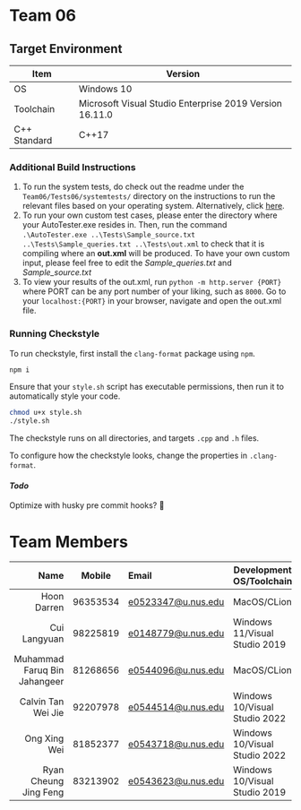 # Team 06

## Target Environment

| Item         | Version                                                 |
| ------------ | ------------------------------------------------------- |
| OS           | Windows 10                                              |
| Toolchain    | Microsoft Visual Studio Enterprise 2019 Version 16.11.0 |
| C++ Standard | C++17                                                   |

### Additional Build Instructions

1. To run the system tests, do check out the readme under the `Team06/Tests06/systemtests/`
   directory on the instructions to run the relevant files based on your operating system.
   Alternatively, click [here](/Team06/Tests06/systemtests/README.md).
2. To run your own custom test cases, please enter the directory where your AutoTester.exe resides in.
   Then, run the command `.\AutoTester.exe ..\Tests\Sample_source.txt ..\Tests\Sample_queries.txt ..\Tests\out.xml`
   to check that it is compiling where an <b>out.xml</b> will be produced.
   To have your own custom input, please feel free to edit the <i>Sample_queries.txt</i> and <i>Sample_source.txt</i>
3. To view your results of the out.xml, run `python -m http.server {PORT}`
   where PORT can be any port number of your liking, such as `8000`. Go to your `localhost:{PORT}` in your browser,
   navigate and open the out.xml file.

### Running Checkstyle

To run checkstyle, first install the `clang-format` package using `npm`.

```bash
npm i
```

Ensure that your `style.sh` script has executable permissions,
then run it to automatically style your code.

```bash
chmod u+x style.sh
./style.sh
```

The checkstyle runs on all directories, and targets `.cpp` and `.h` files.

To configure how the checkstyle looks, change the properties in `.clang-format`.

#### _Todo_

Optimize with husky pre commit hooks? 🥴

# Team Members

|                         Name |  Mobile  | Email              | Development OS/Toolchain      |
| ---------------------------: | :------: | :----------------- | ----------------------------- |
|                  Hoon Darren | 96353534 | e0523347@u.nus.edu | MacOS/CLion                   |
|                 Cui Langyuan | 98225819 | e0148779@u.nus.edu | Windows 11/Visual Studio 2019 |
| Muhammad Faruq Bin Jahangeer | 81268656 | e0544096@u.nus.edu | MacOS/CLion                   |
|           Calvin Tan Wei Jie | 92207978 | e0544514@u.nus.edu | Windows 10/Visual Studio 2022 |
|                 Ong Xing Wei | 81852377 | e0543718@u.nus.edu | Windows 10/Visual Studio 2022 |
|        Ryan Cheung Jing Feng | 83213902 | e0543623@u.nus.edu | Windows 10/Visual Studio 2019 |

